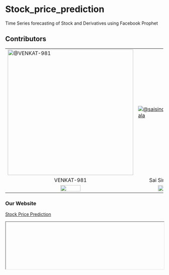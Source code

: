 # Stock_price_prediction

Time Series forecasting of Stock and Derivatives using Facebook Prophet

## Contributors

<table>
    <tbody>
        <tr>
            <td><a href="https://github.com/VENKAT-981"><img src="https://avatars.githubusercontent.com/u/129533991?s=96&v=4" alt="@VENKAT-981" width="400"/></a></td>
            <td><a href="https://avatars.githubusercontent.com/u/98257166?v=4"><img src="https://avatars.githubusercontent.com/u/98257166?v=4"alt="@saisindhumeesala" /></a></td>
            <td><a href="https://github.com/jayakrishna112"><img src="https://avatars.githubusercontent.com/u/105875555?s=96&v=4" alt="@jayakrishna112"></a></td>
        </tr>
        <tr>
            <td align="center">VENKAT-981</td>
            <td align="center">Sai Sindhu</td>
            <td align="center">Jaya Krishna</td>
        </tr>
        <tr>
        <td align="center"><a href="https://www.linkedin.com/in/venkat-rama-reddy-mallidi-238395230/"><img src="https://static.vecteezy.com/system/resources/previews/023/986/970/non_2x/linkedin-logo-linkedin-logo-transparent-linkedin-icon-transparent-free-free-png.png" width='40%'></a>
        </td>
        <td align="center"><a href="https://www.linkedin.com/in/sai-sindhu-meesala-b6188022a/"><img src="https://static.vecteezy.com/system/resources/previews/023/986/970/non_2x/linkedin-logo-linkedin-logo-transparent-linkedin-icon-transparent-free-free-png.png" width='40%'></a></td>
        <td align="center"><a href="https://www.linkedin.com/in/jaya-krishna-marni-649148227/"><img src="https://static.vecteezy.com/system/resources/previews/023/986/970/non_2x/linkedin-logo-linkedin-logo-transparent-linkedin-icon-transparent-free-free-png.png" width='40%'></a></td>
        </tr>
    </tdata>
</table>

### Our Website

[Stock Price Prediction](https://stockpriceprediction.azurewebsites.net)

<iframe data="https://stockpriceprediction.azurewebsites.net" width=100%>
</iframe>
